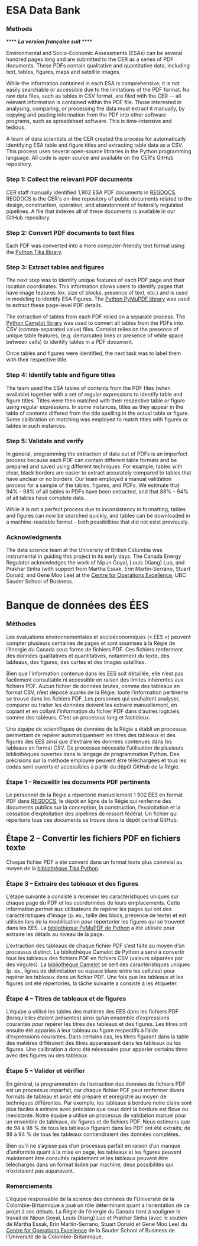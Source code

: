 # ESA Data Bank
### Methods

**** _**La version française suit**_ **** 

Environmental and Socio-Economic Assessments (ESAs) can be several hundred pages long and are submitted to the CER as a series of PDF documents. These PDFs contain qualitative and quantitative data, including text, tables, figures, maps and satellite images. 

While the information contained in each ESA is comprehensive, it is not easily searchable or accessible due to the limitations of the PDF format. No raw data files, such as tables in CSV format, are filed with the CER -- all relevant information is contained within the PDF file. Those interested in analysing, comparing, or processing the data must extract it manually, by copying and pasting information from the PDF into other software programs, such as spreadsheet software. This is time-intensive and tedious.

A team of data scientists at the CER created the process for automatically identifying ESA table and figure titles and extracting table data as a CSV. This process uses several open-source libraries in the Python programming language. All code is open source and available on the CER's GitHub repository.

### Step 1: Collect the relevant PDF documents
CER staff manually identified 1,902 ESA PDF documents in [REGDOCS](https://apps.cer-rec.gc.ca/REGDOCS/Home/Index). REGDOCS is the CER's on-line repository of public documents related to the design, construction, operation, and abandonment of federally regulated pipelines. A file that indexes all of these documents is available in our GitHub repository.

### Step 2: Convert PDF documents to text files
Each PDF was converted into a more computer-friendly text format using the [Python Tika library](https://github.com/chrismattmann/tika-python). 

### Step 3: Extract tables and figures
The next step was to identify unique features of each PDF page and their location coordinates. This information allows users to identify pages that have image features (ex. size of blocks, presence of text, etc.) and is used in modeling to identify ESA Figures. The [Python PyMuPDF library](https://pymupdf.readthedocs.io/en/latest/intro/) was used to extract these page-level PDF details. 

The extraction of tables from each PDF relied on a separate process. The [Python Camelot library](https://camelot-py.readthedocs.io/en/master/) was used to convert all tables from the PDFs into CSV (comma-separated value) files. Camelot relies on the presence of unique table features, (e.g. demarcated lines or presence of white space between cells) to identify tables in a PDF document.

Once tables and figures were identified, the next task was to label them with their respective title. 

### Step 4: Identify table and figure titles
The team used the ESA tables of contents from the PDF files (when available) together with a set of regular expressions to identify table and figure titles. Titles were then matched with their respective table or figure using regular expressions. In some instances, titles as they appear in the table of contents differed from the title spelling in the actual table or figure. Some calibration on matching was employed to match titles with figures or tables in such instances. 

### Step 5: Validate and verify
In general, programming the extraction of data out of PDFs is an imperfect process because each PDF can contain different table formats and be prepared and saved using different techniques. For example, tables with clear, black borders are easier to extract accurately compared to tables that have unclear or no borders. Our team employed a manual validation process for a sample of the tables, figures, and PDFs. We estimate that 94% - 98% of all tables in PDFs have been extracted, and that 88% - 94% of all tables have complete data. 

While it is not a perfect process due to inconsistency in formatting, tables and figures can now be searched quickly, and tables can be downloaded in a machine-readable format - both possibilities that did not exist previously.

### Acknowledgments
The data science team at the University of British Columbia was instrumental in guiding this project in its early days. The Canada Energy Regulator acknowledges the work of Nipun Goyal, Louis (Xiang) Luo, and Prakhar Sinha (with support from Martha Essak, Erin Martin-Serrano, Stuart Donald, and Gene Moo Lee) at the [Centre for Operations Excellence](https://www.sauder.ubc.ca/thought-leadership/research-outreach-centres/centre-operations-excellence), UBC Sauder School of Business.

# Banque de données des ÉES
### Méthodes

Les évaluations environnementales et socioéconomiques (« EES ») peuvent compter plusieurs centaines de pages et sont soumises à la Régie de l’énergie du Canada sous forme de fichiers PDF. Ces fichiers renferment des données qualitatives et quantitatives, notamment du texte, des tableaux, des figures, des cartes et des images satellites. 

Bien que l’information contenue dans les EES soit détaillée, elle n’est pas facilement consultable ni accessible en raison des limites inhérentes aux fichiers PDF. Aucun fichier de données brutes, comme des tableaux en format CSV, n’est déposé auprès de la Régie; toute l’information pertinente se trouve dans les fichiers PDF. Les personnes qui souhaitent analyser, comparer ou traiter les données doivent les extraire manuellement, en copiant et en collant l’information du fichier PDF dans d’autres logiciels, comme des tableurs. C’est un processus long et fastidieux.

Une équipe de scientifiques de données de la Régie a établi un processus permettant de repérer automatiquement les titres des tableaux et des figures des EES ainsi que d’extraire les données contenues dans les tableaux en format CSV. Ce processus nécessite l’utilisation de plusieurs bibliothèques ouvertes dans le langage de programmation Python. Des précisions sur la méthode employée peuvent être téléchargées et tous les codes sont ouverts et accessibles à partir du dépôt GitHub de la Régie.

### Étape 1 – Recueillir les documents PDF pertinents
Le personnel de la Régie a répertorié manuellement 1 902 EES en format PDF dans [REGDOCS](https://apps.cer-rec.gc.ca/REGDOCS/Home/Index), le dépôt en ligne de la Régie qui renferme des documents publics sur la conception, la construction, l’exploitation et la cessation d’exploitation des pipelines de ressort fédéral. Un fichier qui répertorie tous ces documents se trouve dans le dépôt central GitHub.

## Étape 2 – Convertir les fichiers PDF en fichiers texte
Chaque fichier PDF a été converti dans un format texte plus convivial au moyen de la [bibliothèque Tika Python](https://github.com/chrismattmann/tika-python). 

### Étape 3 – Extraire des tableaux et des figures
L’étape suivante a consisté à recenser les caractéristiques uniques sur chaque page du PDF et les coordonnées de leurs emplacements. Cette information permet aux utilisateurs de repérer les pages qui ont des caractéristiques d’image (p. ex., taille des blocs, présence de texte) et est utilisée lors de la modélisation pour répertorier les figures qui se trouvent dans les EES. La [bibliothèque PyMuPDF de Python](https://pymupdf.readthedocs.io/en/latest/intro/) a été utilisée pour extraire les détails au niveau de la page. 

L’extraction des tableaux de chaque fichier PDF s’est faite au moyen d’un processus distinct. La bibliothèque Camelot de Python a servi à convertir tous les tableaux des fichiers PDF en fichiers CSV (valeurs séparées par des virgules). La [bibliothèque Camelot](https://camelot-py.readthedocs.io/en/master/) se sert des caractéristiques uniques (p. ex., lignes de délimitation ou espace blanc entre les cellules) pour repérer les tableaux dans un fichier PDF. Une fois que les tableaux et les figures ont été répertoriés, la tâche suivante a consisté à les étiqueter. 

### Étape 4 – Titres de tableaux et de figures
L’équipe a utilisé les tables des matières des EES dans les fichiers PDF (lorsqu’elles étaient présentes) ainsi qu’un ensemble d’expressions courantes pour repérer les titres des tableaux et des figures. Les titres ont ensuite été appariés à leur tableau ou figure respectifs à l’aide d’expressions courantes. Dans certains cas, les titres figurant dans la table des matières différaient des titres apparaissant dans les tableaux ou les figures. Une calibration a donc été nécessaire pour apparier certains titres avec des figures ou des tableaux. 

### Étape 5 – Valider et vérifier
En général, la programmation de l’extraction des données de fichiers PDF est un processus imparfait, car chaque fichier PDF peut renfermer divers formats de tableau et avoir été préparé et enregistré au moyen de techniques différentes. Par exemple, les tableaux à bordure noire claire sont plus faciles à extraire avec précision que ceux dont la bordure est floue ou inexistante. Notre équipe a utilisé un processus de validation manuel pour un ensemble de tableaux, de figures et de fichiers PDF. Nous estimons que de 94 à 98 % de tous les tableaux figurant dans les PDF ont été extraits; de 88 à 94 % de tous les tableaux contiendraient des données complètes. 

Bien qu’il ne s’agisse pas d’un processus parfait en raison d’un manque d’uniformité quant à la mise en page, les tableaux et les figures peuvent maintenant être consultés rapidement et les tableaux peuvent être téléchargés dans un format lisible par machine, deux possibilités qui n’existaient pas auparavant.

### Remerciements
L’équipe responsable de la science des données de l’Université de la Colombie-Britannique a joué un rôle déterminant quant à l’orientation de ce projet à ses débuts. La Régie de l’énergie du Canada tient à souligner le travail de Nipun Goyal, Louis (Xiang) Luo et Prakhar Sinha (avec le soutien de Martha Essak, Erin Martin-Serrano, Stuart Donald et Gene Moo Lee) du [Centre for Operations Excellence](https://www.sauder.ubc.ca/thought-leadership/research-outreach-centres/centre-operations-excellence) de la Sauder School of Business de l’Université de la Colombie-Britannique.

